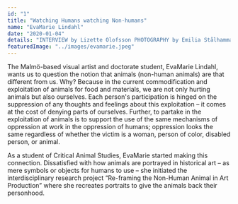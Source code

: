 ```yaml
---
id: "1"
title: "Watching Humans watching Non-humans"
name: "EvaMarie Lindahl"
date: "2020-01-04"
details: "INTERVIEW by Lizette Olofsson PHOTOGRAPHY by Emilia Stålhammar"
featuredImage: "../images/evamarie.jpeg"
---
```


<!-- ![EvaMarie](../images/evamarie.jpg) -->

The Malmö-based visual artist and doctorate student, EvaMarie Lindahl, wants us to question the notion that animals (non-human animals) are that different from us. Why? Because in the current commodification and exploitation of animals for food and materials, we are not only hurting animals but also ourselves. Each person's participation is hinged on the suppression of any thoughts and feelings about this exploitation – it comes at the cost of denying parts of ourselves. Further, to partake in the exploitation of animals is to support the use of the same mechanisms of oppression at work in the oppression of humans; oppression looks the same regardless of whether the victim is a woman, person of color, disabled person, or animal. 

As a student of Critical Animal Studies, EvaMarie started making this connection. Dissatisfied with how animals are portrayed in historical art – as mere symbols or objects for humans to use – she initiated the interdisciplinary research project “Re-framing the Non-Human Animal in Art Production” where she recreates portraits to give the animals back their personhood.